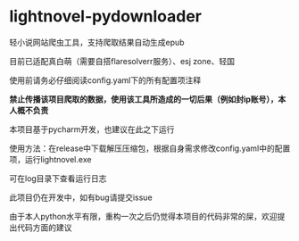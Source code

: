 # lightnovel-pydownloader

轻小说网站爬虫工具，支持爬取结果自动生成epub

目前已适配真白萌（需要自搭flaresolverr服务）、esj zone、轻国

使用前请务必仔细阅读config.yaml下的所有配置项注释

**禁止传播该项目爬取的数据，使用该工具所造成的一切后果（例如封ip账号），本人概不负责**

本项目基于pycharm开发，也建议在此之下运行

使用方法：在release中下载解压压缩包，根据自身需求修改config.yaml中的配置项，运行lightnovel.exe

可在log目录下查看运行日志

此项目仍在开发中，如有bug请提交issue

由于本人python水平有限，重构一次之后仍觉得本项目的代码非常的屎，欢迎提出代码方面的建议

